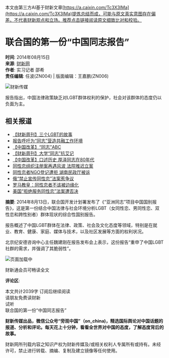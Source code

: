 本文由第三方AI基于财新文章[https://a.caixin.com/Tc3X3lMa](https://a.caixin.com/Tc3X3lMa)提炼总结而成，可能与原文真实意图存在偏差。不代表财新观点和立场。推荐点击链接阅读原文细致比对和校验。

# 联合国的第一份“中国同志报告”

**时间**: 2014年08月15日  
**来源**: [财新网](http://www.caixin.com)  
**作者**: 实习记者 邵希  
**责任编辑**: 任波(ZN004) | 版面编辑：王嘉鹏(ZN006)  

![财新传媒](//file.caixin.com/images/content/PC.jpg)

报告指出，中国法律政策缺乏对LGBT群体权利的保护，社会对该群体的态度仍以负面为主。

## 相关报道

- [【财新周刊】三个LGBT的故事](http://magazine.caixin.com/2014-05-16/100678193.html?sourceEntityId=100717388)
- [报告呼吁为“同志”营造共融工作环境](http://china.caixin.com/2013-09-27/100587376.html?sourceEntityId=100717388)
- [【中国改革】“同志”ABC](http://magazine.caixin.com/2014-04-01/100659793.html?sourceEntityId=100717388)
- [【财新周刊】大学“同志”抗艾记](http://magazine.caixin.com/2010-07-25/100163920.html?sourceEntityId=100717388)
- [【中国改革】口述历史 厚泽同志在80年代](http://magazine.caixin.com/2010-05-31/100148697.html?sourceEntityId=100717388)
- [同性恋组织注册案再遇风波 法院推迟立案](http://china.caixin.com/2014-02-27/100643951.html?sourceEntityId=100717388)
- [同性恋者NGO登记遭拒 湖南民政厅被诉](http://china.caixin.com/2014-02-19/100640465.html?sourceEntityId=100717388)
- [俄“禁止宣传同性恋”法案惹争议](http://international.caixin.com/2013-08-12/100568475.html?sourceEntityId=100717388)
- [罗马教皇：同性恋者不该被边缘化](http://international.caixin.com/2013-07-30/100562985.html?sourceEntityId=100717388)
- [美国“拒绝服务同性恋”法案遭否决](http://international.caixin.com/2014-02-27/100644152.html?sourceEntityId=100717388)

**摘要**: 2014年8月13日，联合国开发计划署发布了《“亚洲同志”项目中国国别报告》，这是第一份结合中国法律与社会环境分析LGBT（女同性恋、男同性恋、双性恋和跨性别者）群体现状的综合性国别报告。

报告概述了中国LGBT群体在法律、政策、社会及文化态度等领域，特别是在就业、教育、健康、家庭、媒体与技术，以及社区发展等方面的权利状况。

北京纪安德咨询中心主任魏建刚在报告发布会上表示，这份报告“重申了中国LGBT社群的需求，并强调了其脆弱性”。  

![页面加载中](//file.caixin.com/file/content/images/loading.gif)

财新通会员可畅读全文

**评论区**:  

本文共计2039字 订阅后继续阅读  
请朋友免费读财新  
试听  
联合国的第一份“中国同志报告”

**财新传媒出品，微信公众号“旁观中国”（on_china)，精选国际舆论对中国话题的报道、分析和评论。每天花上十分钟，看看全世界对中国的态度，了解态度背后的故事。**

财新网所刊载内容之知识产权为财新传媒及/或相关权利人专属所有或持有。未经许可，禁止进行转载、摘编、复制及建立镜像等任何使用。